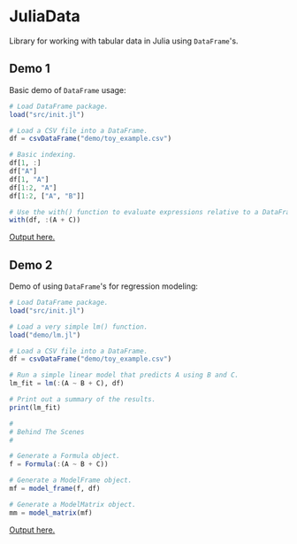 JuliaData
=========

Library for working with tabular data in Julia using `DataFrame`'s.

## Demo 1

Basic demo of `DataFrame` usage:

```julia
# Load DataFrame package.
load("src/init.jl")

# Load a CSV file into a DataFrame.
df = csvDataFrame("demo/toy_example.csv")

# Basic indexing.
df[1, :]
df["A"]
df[1, "A"]
df[1:2, "A"]
df[1:2, ["A", "B"]]

# Use the with() function to evaluate expressions relative to a DataFrame.
with(df, :(A + C))
```
[Output here.](https://github.com/HarlanH/JuliaData/blob/master/demo/demo1.out.jl)


## Demo 2

Demo of using `DataFrame`'s for regression modeling:

```julia
# Load DataFrame package.
load("src/init.jl")

# Load a very simple lm() function.
load("demo/lm.jl")

# Load a CSV file into a DataFrame.
df = csvDataFrame("demo/toy_example.csv")

# Run a simple linear model that predicts A using B and C.
lm_fit = lm(:(A ~ B + C), df)

# Print out a summary of the results.
print(lm_fit)

#
# Behind The Scenes
#

# Generate a Formula object.
f = Formula(:(A ~ B + C))

# Generate a ModelFrame object.
mf = model_frame(f, df)

# Generate a ModelMatrix object.
mm = model_matrix(mf)
```
[Output here.](https://github.com/HarlanH/JuliaData/blob/master/demo/demo2.out.jl)
